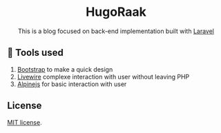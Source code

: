 <div align="center">
    <h1>HugoRaak</h1>
    <p>This is a blog focused on back-end implementation built with <a href="https://laravel.com" target="_blank">Laravel</a></p>
</div>

## 🔧 Tools used

1. <a href="https://getbootstrap.com" target="_blank">Bootstrap</a> to make a quick design
2. <a href="https://livewire.laravel.com" target="_blank">Livewire</a> complexe interaction with user without leaving PHP
3. <a href="https://alpinejs.dev" target="_blank">Alpinejs</a> for basic interaction with user

## License

[MIT license](https://opensource.org/licenses/MIT).
